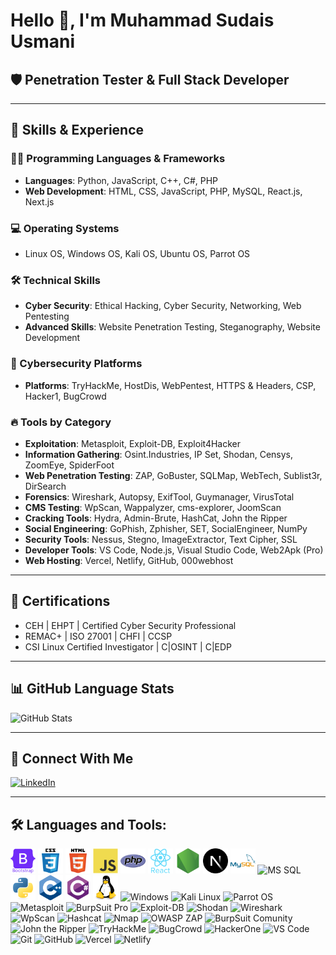# Hello 👋, I'm Muhammad Sudais Usmani

## 🛡️ Penetration Tester & Full Stack Developer

---

## 🚀 Skills & Experience

### 👨‍💻 Programming Languages & Frameworks
- **Languages**: Python, JavaScript, C++, C#, PHP
- **Web Development**: HTML, CSS, JavaScript, PHP, MySQL, React.js, Next.js

### 💻 Operating Systems
- Linux OS, Windows OS, Kali OS, Ubuntu OS, Parrot OS

### 🛠️ Technical Skills
- **Cyber Security**: Ethical Hacking, Cyber Security, Networking, Web Pentesting
- **Advanced Skills**: Website Penetration Testing, Steganography, Website Development

### 🔎 Cybersecurity Platforms
- **Platforms**: TryHackMe, HostDis, WebPentest, HTTPS & Headers, CSP, Hacker1, BugCrowd

### 🔥 Tools by Category
- **Exploitation**: Metasploit, Exploit-DB, Exploit4Hacker
- **Information Gathering**: Osint.Industries, IP Set, Shodan, Censys, ZoomEye, SpiderFoot
- **Web Penetration Testing**: ZAP, GoBuster, SQLMap, WebTech, Sublist3r, DirSearch
- **Forensics**: Wireshark, Autopsy, ExifTool, Guymanager, VirusTotal
- **CMS Testing**: WpScan, Wappalyzer, cms-explorer, JoomScan
- **Cracking Tools**: Hydra, Admin-Brute, HashCat, John the Ripper
- **Social Engineering**: GoPhish, Zphisher, SET, SocialEngineer, NumPy
- **Security Tools**: Nessus, Stegno, ImageExtractor, Text Cipher, SSL
- **Developer Tools**: VS Code, Node.js, Visual Studio Code, Web2Apk (Pro)
- **Web Hosting**: Vercel, Netlify, GitHub, 000webhost

---

## 📜 Certifications
- CEH | EHPT | Certified Cyber Security Professional
- REMAC+ | ISO 27001 | CHFI | CCSP
- CSI Linux Certified Investigator | C|OSINT | C|EDP

---

## 📊 GitHub Language Stats
![GitHub Stats](https://github-readme-stats.vercel.app/api/top-langs/?username=dit-developers&layout=compact&theme=radical)

---

## 🔗 Connect With Me

<a href="https://linkedin.com/in/muhammad-sudais-usmani-950889311"><img src="https://raw.githubusercontent.com/rahuldkjain/github-profile-readme-generator/master/src/images/icons/Social/linked-in-alt.svg" alt="LinkedIn" width="40" height="40"/></a>

---

## 🛠 Languages and Tools:
<p align="left">
  <!-- Web Development -->
  <img src="https://raw.githubusercontent.com/devicons/devicon/master/icons/bootstrap/bootstrap-plain-wordmark.svg" alt="Bootstrap" width="40" height="40"/>
  <img src="https://raw.githubusercontent.com/devicons/devicon/master/icons/css3/css3-original-wordmark.svg" alt="CSS3" width="40" height="40"/>
  <img src="https://raw.githubusercontent.com/devicons/devicon/master/icons/html5/html5-original-wordmark.svg" alt="HTML5" width="40" height="40"/>
  <img src="https://raw.githubusercontent.com/devicons/devicon/master/icons/javascript/javascript-original.svg" alt="JavaScript" width="40" height="40"/>
  <img src="https://raw.githubusercontent.com/devicons/devicon/master/icons/php/php-original.svg" alt="PHP" width="40" height="40"/>
  <img src="https://raw.githubusercontent.com/devicons/devicon/master/icons/react/react-original-wordmark.svg" alt="React" width="40" height="40"/>
  <img src="https://raw.githubusercontent.com/devicons/devicon/master/icons/nodejs/nodejs-original.svg" alt="Node.js" width="40" height="40"/>
  <img src="https://raw.githubusercontent.com/devicons/devicon/master/icons/nextjs/nextjs-original.svg" alt="Next.js" width="40" height="40"/>
  <img src="https://raw.githubusercontent.com/devicons/devicon/master/icons/mysql/mysql-original-wordmark.svg" alt="MySQL" width="40" height="40"/>
  <img src="https://www.svgrepo.com/show/303229/microsoft-sql-server-logo.svg" alt="MS SQL" width="40" height="40"/>
  
  <!-- Programming Languages -->
  <img src="https://raw.githubusercontent.com/devicons/devicon/master/icons/python/python-original.svg" alt="Python" width="40" height="40"/>
  <img src="https://raw.githubusercontent.com/devicons/devicon/master/icons/cplusplus/cplusplus-original.svg" alt="C++" width="40" height="40"/>
  <img src="https://raw.githubusercontent.com/devicons/devicon/master/icons/csharp/csharp-original.svg" alt="C#" width="40" height="40"/>

  <!-- Operating Systems -->
  <img src="https://raw.githubusercontent.com/devicons/devicon/master/icons/linux/linux-original.svg" alt="Linux" width="40" height="40"/>
  <img src="https://cdn.jsdelivr.net/gh/devicons/devicon@latest/icons/windows11/windows11-original.svg" alt="Windows" width="40" height="40"/>
  <img src="https://upload.wikimedia.org/wikipedia/commons/2/2b/Kali-dragon-icon.svg" alt="Kali Linux" width="40" height="40"/>
  <img src="https://img.icons8.com/?size=512&id=sA3Bx9WPvcNg&format=png" alt="Parrot OS" width="40" height="40"/>

  <!-- Cybersecurity & Pentesting Tools -->
  <img src="https://www.kali.org/tools/metasploit-framework/images/metasploit-framework-logo.svg" alt="Metasploit" width="40" height="40"/>
  <img src="https://portswigger.net/burp/communitydownload/images/burp-pro-logo.svg" alt="BurpSuit Pro" width="180" height="40"/>
  <img src="https://www.kali.org/tools/exploitdb/images/exploitdb-logo.svg" alt="Exploit-DB" height="40"/>
  <img src="https://static.shodan.io/shodan-ds/img/logo.png" alt="Shodan" width="140" height="40"/>
  <img src="https://www.kali.org/tools/wireshark/images/wireshark-logo.svg" alt="Wireshark" width="40" height="40"/>
  <img src="https://www.kali.org/tools/wpscan/images/wpscan-logo.svg" alt="WpScan" width="40" height="40"/>
  <img src="https://www.kali.org/tools/hashcat/images/hashcat-logo.svg" alt="Hashcat" width="40" height="40"/>
  <img src="https://cdn.brandfetch.io/idHnSFcYKj/w/400/h/400/theme/dark/icon.png?c=1dxbfHSJFAPEGdCLU4o5B" alt="Nmap" width="40" height="40"/>
  <img src="https://www.kali.org/tools/zaproxy/images/zaproxy-logo.svg" alt="OWASP ZAP" width="40" height="40"/>
  <img src="https://portswigger.net/burp/communitydownload/images/burp-comm-logo.svg" alt="BurpSuit Comunity" width="180" height="40"/>
  <img src="https://www.kali.org/tools/john/images/john-logo.svg" alt="John the Ripper" width="40" height="40"/>
  
  <!-- Cybersecurity Platforms -->
  <img src="https://assets.streamlinehq.com/image/private/w_300,h_300,ar_1/f_auto/v1/icons/logos/tryhackme-vpbxyth62mbot3imfcpb08.png/tryhackme-anodupj9mqt3ekhc90qmo9.png" alt="TryHackMe" width="40" height="40"/>
  <img src="https://www.bugcrowd.com/wp-content/uploads/2023/08/Bugcrowd-Logo-Wordmark-5.svg" alt="BugCrowd" width="140" height="40"/>
  <img src="https://www.hackerone.com/themes/hacker_one/images/branding/hackerone_logo_white.png" alt="HackerOne" width="140" height="40"/>

  <!-- Developer & Hosting Tools -->
  <img src="https://www.kali.org/tools/code-oss/images/code-oss-logo.svg" alt="VS Code" width="40" height="40"/>
  <img src="https://www.kali.org/tools/git/images/git-logo.svg" alt="Git" width="40" height="40"/>
  <img src="https://www.svgrepo.com/show/217753/github.svg" alt="GitHub" width="40" height="40"/>
  <img src="https://www.hatimeria.com/images/marketing/vercel-logo.png" alt="Vercel" width="140" height="30"/>
  <img src="https://upload.wikimedia.org/wikipedia/commons/b/b8/Netlify_logo.svg" alt="Netlify" width="140" height="40"/>
</p>

